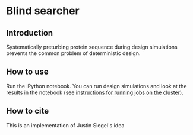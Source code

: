 # Blind searcher 

## Introduction 

Systematically preturbing protein sequence during design simulations prevents the common problem of deterministic design. 

## How to use 

Run the iPython notebook. You can run design simulations and look at the results in the notebook (see [instructions for running jobs on the cluster](https://gist.github.com/dacarlin/7db43c94a9d446fd12f1)). 

## How to cite 

This is an implementation of Justin Siegel's idea
